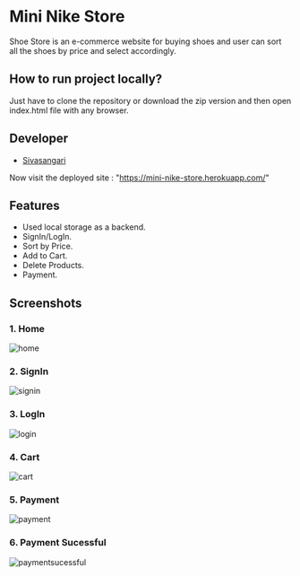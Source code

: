 

# Mini Nike Store
Shoe Store is an e-commerce website for buying shoes and user can sort all the shoes by price and select accordingly.

## How to run project locally?
Just have to clone the repository or download the zip version and then open index.html file with any browser.

## Developer

- [Sivasangari](https://github.com/sivasangari03-G)

Now visit the deployed site : "https://mini-nike-store.herokuapp.com/"
 
## Features

- Used local storage as a backend.
- SignIn/LogIn.
- Sort by Price.
- Add to Cart.
- Delete Products.
- Payment.

## Screenshots
### 1. Home

![home](https://user-images.githubusercontent.com/77038735/157532305-58dbcc93-a776-45e6-9ad5-7f9981088a8d.jpg)

### 2. SignIn

![signin](https://user-images.githubusercontent.com/77038735/157533016-ccde10e5-1ddd-49bb-9a05-98adb1f2de9c.jpg)

### 3. LogIn

![login](https://user-images.githubusercontent.com/77038735/157532842-f1d77ee9-1d73-4b2b-826d-105f1385104b.jpg)

### 4. Cart

![cart](https://user-images.githubusercontent.com/77038735/157532341-bd12c26d-452f-4e61-916f-db07f1889a63.jpg)

### 5. Payment

![payment](https://user-images.githubusercontent.com/77038735/157532381-ba9781ce-2c62-4a13-be13-061cd7ade5bb.jpg)

### 6. Payment Sucessful

![paymentsucessful](https://user-images.githubusercontent.com/77038735/157532448-f1091901-f965-4120-ad59-bd3df19def4f.jpg)
